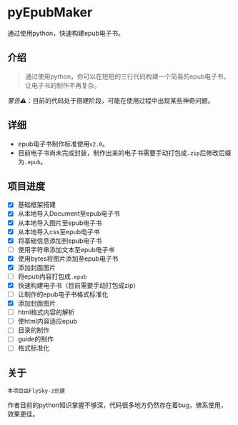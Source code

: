 # pyEpubMaker

通过使用python，快速构建epub电子书。

## 介绍

> 通过使用python，你可以在短短的三行代码构建一个简易的epub电子书，让电子书的制作不再复杂。

*警告⚠️*：目前的代码处于搭建阶段，可能在使用过程中出现某些神奇问题。



## 详细

* epub电子书制作标准使用`v2.0`。
* 目前电子书尚未完成封装，制作出来的电子书需要手动打包成`.zip`后修改后缀为`.epub`。



## 项目进度

- [x] 基础框架搭建
- [x] 从本地导入Document至epub电子书
- [x] 从本地导入图片至epub电子书
- [x] 从本地导入css至epub电子书
- [x] 将基础信息添加到epub电子书
- [ ] 使用字符串添加文本至epub电子书
- [x] 使用bytes将图片添加至epub电子书
- [x] 添加封面图片
- [ ] 将epub内容打包成`.epub`
- [x] 快速构建电子书（目前需要手动打包成zip）
- [ ] 让制作的epub电子书格式标准化
- [x] 添加封面图片
- [ ] html格式内容的解析
- [ ] 使html内容适应epub
- [ ] 目录的制作
- [ ] guide的制作
- [ ] 格式标准化

## 关于

`本项目由FlySky-z创建`

作者目前的python知识掌握不够深，代码很多地方仍然存在着bug，佛系使用，效果更佳。
